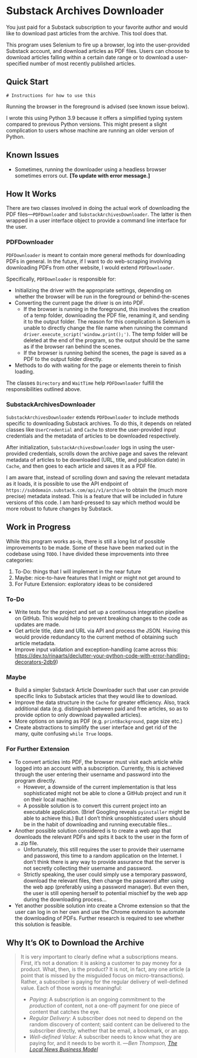 # Substack Archives Downloader

You just paid for a Substack subscription to your favorite author and would like to download past articles from the archive. This tool does that. 

This program uses Selenium to fire up a browser, log into the user-provided Substack account, and download articles as PDF files. Users can choose to download articles falling within a certain date range or to download a user-specified number of most recently published articles.

## Quick Start
```
# Instructions for how to use this
```

Running the browser in the foreground is advised (see known issue below). 

I wrote this using Python 3.9 because it offers a simplified typing system compared to previous Python versions. This might present a slight complication to users whose machine are running an older version of Python. 

## Known Issues
- Sometimes, running the downloader using a headless browser sometimes errors out. **[To update with error message.]**

## How It Works

There are two classes involved in doing the actual work of downloading the PDF files—`PDFDownloader` and `SubstackArchivesDownloader`. The latter is then wrapped in a user interface object to provide a command line interface for the user.

### PDFDownloader
`PDFDownloader` is meant to contain more general methods for downloading PDFs in general. In the future, if I want to do web-scraping involving downloading PDFs from other website, I would extend `PDFDownloader`. 

Specifically, `PDFDownloader` is responsible for:
- Initializing the driver with the appropriate settings, depending on whether the browser will be run in the foreground or behind-the-scenes
- Converting the current page the driver is on into PDF. 
    - If the browser is running in the foreground, this involves the creation of a temp folder, downloading the PDF file, renaming it, and sending it to the output folder. The reason for this complication is Selenium is unable to directly change the file name when running the command `driver.execute_script('window.print();')`. The temp folder will be deleted at the end of the program, so the output should be the same as if the browser ran behind the scenes.
    - If the browser is running behind the scenes, the page is saved as a PDF to the output folder directly. 
- Methods to do with waiting for the page or elements therein to finish loading. 

The classes `Directory` and `WaitTime` help `PDFDownloader` fulfill the responsibilities outlined above. 

### SubstackArchivesDownloader

`SubstackArchivesDownloader` extends `PDFDownloader` to include methods specific to downloading Substack archives. To do this, it depends on related classes like `UserCredential` and `Cache` to store the user-provided input credentials and the metadata of articles to be downloaded respectively.

After initialization, `SubstackArchivesDownloader` logs in using the user-provided credentials, scrolls down the archive page and saves the relevant metadata of articles to be downloaded (URL, title, and publication date) in `Cache`, and then goes to each article and saves it as a PDF file. 

I am aware that, instead of scrolling down and saving the relevant metadata as it loads, it is possible to use the API endpoint of `https://subdomain.substack.com/api/v1/archive` to obtain the (much more precise) metadata instead. This is a feature that will be included in future versions of this code. I am hard-pressed to say which method would be more robust to future changes by Substack. 

## Work in Progress

While this program works as-is, there is still a long list of possible improvements to be made. Some of these have been marked out in the codebase using `TODO`. I have divided these improvements into three categories:
1. To-Do: things that I will implement in the near future
2. Maybe: nice-to-have features that I might or might not get around to 
3. For Future Extension: exploratory ideas to be considered

### To-Do
- Write tests for the project and set up a continuous integration pipeline on GitHub. This would help to prevent breaking changes to the code as updates are made.
- Get article title, date and URL via API and process the JSON. Having this would provide redundancy to the current method of obtaining such article metadata.
- Improve input validation and exception-handling (came across this: https://dev.to/rinaarts/declutter-your-python-code-with-error-handling-decorators-2db9)

### Maybe
- Build a simpler Substack Article Downloader such that user can provide specific links to Substack articles that they would like to download. 
- Improve the data structure in the `Cache` for greater efficiency. Also, track additional data (e.g. distinguish between paid and free articles, so as to provide option to only download paywalled articles).  
- More options on saving as PDF (e.g. `printBackground`, page size etc.)
- Create abstractions to simplify the user interface and get rid of the many, quite confusing `while True` loops. 

### For Further Extension
- To convert articles into PDF, the browser must visit each article while logged into an account with a subscription. Currently, this is achieved through the user entering their username and password into the program directly. 
    - However, a downside of the current implementation is that less sophisticated might not be able to clone a GitHub project and run it on their local machine.
    - A possible solution is to convert this current project into an executable application. (Brief Googling reveals `pyinstaller` might be able to achieve this.) But I don’t think unsophisticated users should be in the habit of downloading and running executable files…
- Another possible solution considered is to create a web app that downloads the relevant PDFs and spits it back to the user in the form of a .zip file. 
    - Unfortunately, this still requires the user to provide their username and password, this time to a random application on the Internet. I don’t think there is any way to provide assurance that the server is not secretly collecting their username and password. 
    - Strictly speaking, the user could simply use a temporary password, download the relevant files, then change the password after using the web app (preferably using a password manager). But even then, the user is still opening herself to potential mischief by the web app during the downloading process…
- Yet another possible solution into create a Chrome extension so that the user can log in on her own and use the Chrome extension to automate the downloading of PDFs. Further research is required to see whether this solution is feasible. 

## Why It’s OK to Download the Archive
> It is very important to clearly define what a subscriptions means. First, it’s not a donation: it is asking a customer to pay money for a product. What, then, is the product? It is not, in fact, any one article (a point that is missed by the misguided focus on micro-transactions). Rather, a subscriber is paying for the regular delivery of well-defined value.
> Each of those words is meaningful:
> - *Paying*: A subscription is an ongoing commitment to the *production* of content, not a one-off payment for one piece of content that catches the eye.
> - *Regular Delivery*: A subscriber does not need to depend on the random discovery of content; said content can be delivered to the subscriber directly, whether that be email, a bookmark, or an app.
> - *Well-defined Value*: A subscriber needs to know what they are paying for, and it needs to be worth it.
> —<cite>Ben Thompson, [The Local News Business Model](https://stratechery.com/2017/the-local-news-business-model/)</cite>
